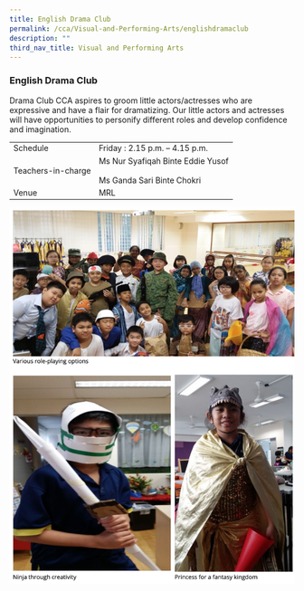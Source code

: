 ```yaml
---
title: English Drama Club
permalink: /cca/Visual-and-Performing-Arts/englishdramaclub
description: ""
third_nav_title: Visual and Performing Arts
---
```

### English Drama Club

Drama Club CCA aspires to groom little actors/actresses who are expressive and have a flair for dramatizing. Our little actors and actresses will have opportunities to personify different roles and develop confidence and imagination.

|  |  |
|---|---|
| Schedule | Friday : 2.15 p.m. – 4.15 p.m. |
| Teachers-in-charge | Ms Nur Syafiqah Binte Eddie Yusof<br><br>Ms Ganda Sari Binte Chokri |
|  Venue | MRL  |

![](/images/cca11.png)